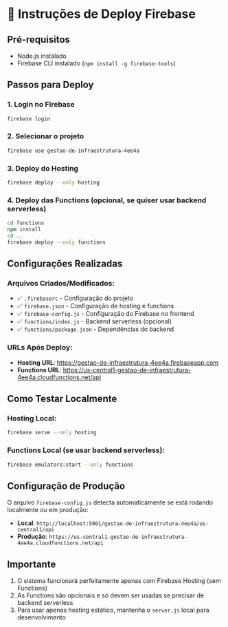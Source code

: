 # 🚀 Instruções de Deploy Firebase

## Pré-requisitos
- Node.js instalado
- Firebase CLI instalado (`npm install -g firebase-tools`)

## Passos para Deploy

### 1. Login no Firebase
```bash
firebase login
```

### 2. Selecionar o projeto
```bash
firebase use gestao-de-infraestrutura-4ee4a
```

### 3. Deploy do Hosting
```bash
firebase deploy --only hosting
```

### 4. Deploy das Functions (opcional, se quiser usar backend serverless)
```bash
cd functions
npm install
cd ..
firebase deploy --only functions
```

## Configurações Realizadas

### Arquivos Criados/Modificados:
- ✅ `.firebaserc` - Configuração do projeto
- ✅ `firebase.json` - Configuração de hosting e functions
- ✅ `firebase-config.js` - Configuração do Firebase no frontend
- ✅ `functions/index.js` - Backend serverless (opcional)
- ✅ `functions/package.json` - Dependências do backend

### URLs Após Deploy:
- **Hosting URL**: https://gestao-de-infraestrutura-4ee4a.firebaseapp.com
- **Functions URL**: https://us-central1-gestao-de-infraestrutura-4ee4a.cloudfunctions.net/api

## Como Testar Localmente

### Hosting Local:
```bash
firebase serve --only hosting
```

### Functions Local (se usar backend serverless):
```bash
firebase emulators:start --only functions
```

## Configuração de Produção

O arquivo `firebase-config.js` detecta automaticamente se está rodando localmente ou em produção:
- **Local**: `http://localhost:5001/gestao-de-infraestrutura-4ee4a/us-central1/api`
- **Produção**: `https://us-central1-gestao-de-infraestrutura-4ee4a.cloudfunctions.net/api`

## Importante
1. O sistema funcionará perfeitamente apenas com Firebase Hosting (sem Functions)
2. As Functions são opcionais e só devem ser usadas se precisar de backend serverless
3. Para usar apenas hosting estático, mantenha o `server.js` local para desenvolvimento